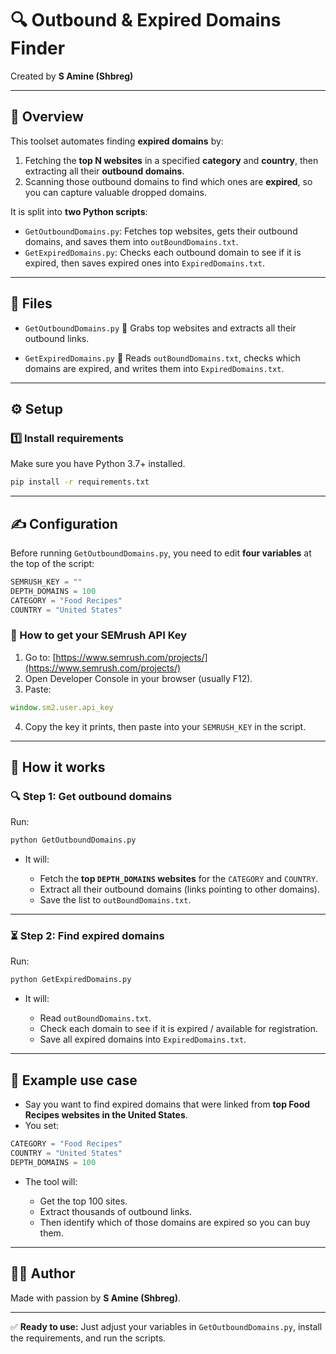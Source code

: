 # 🔍 Outbound & Expired Domains Finder

Created by **S Amine (Shbreg)**

---

## 🚀 Overview

This toolset automates finding **expired domains** by:

1. Fetching the **top N websites** in a specified **category** and **country**, then extracting all their **outbound domains**.
2. Scanning those outbound domains to find which ones are **expired**, so you can capture valuable dropped domains.

It is split into **two Python scripts**:

* `GetOutboundDomains.py`: Fetches top websites, gets their outbound domains, and saves them into `outBoundDomains.txt`.
* `GetExpiredDomains.py`: Checks each outbound domain to see if it is expired, then saves expired ones into `ExpiredDomains.txt`.

---

## 📂 Files

* `GetOutboundDomains.py`
  🔸 Grabs top websites and extracts all their outbound links.

* `GetExpiredDomains.py`
  🔸 Reads `outBoundDomains.txt`, checks which domains are expired, and writes them into `ExpiredDomains.txt`.

---

## ⚙️ Setup

### 1️⃣ Install requirements

Make sure you have Python 3.7+ installed.

```bash
pip install -r requirements.txt
```

---

## ✍️ Configuration

Before running `GetOutboundDomains.py`, you need to edit **four variables** at the top of the script:

```python
SEMRUSH_KEY = ""
DEPTH_DOMAINS = 100
CATEGORY = "Food Recipes"
COUNTRY = "United States"
```

### 🔑 How to get your SEMrush API Key

1. Go to: [https://www.semrush.com/projects/](https://www.semrush.com/projects/)
2. Open Developer Console in your browser (usually F12).
3. Paste:

```javascript
window.sm2.user.api_key
```

4. Copy the key it prints, then paste into your `SEMRUSH_KEY` in the script.

---

## 🚀 How it works

### 🔍 Step 1: Get outbound domains

Run:

```bash
python GetOutboundDomains.py
```

* It will:

  * Fetch the **top `DEPTH_DOMAINS` websites** for the `CATEGORY` and `COUNTRY`.
  * Extract all their outbound domains (links pointing to other domains).
  * Save the list to `outBoundDomains.txt`.

---

### ⏳ Step 2: Find expired domains

Run:

```bash
python GetExpiredDomains.py
```

* It will:

  * Read `outBoundDomains.txt`.
  * Check each domain to see if it is expired / available for registration.
  * Save all expired domains into `ExpiredDomains.txt`.

---

## 📝 Example use case

* Say you want to find expired domains that were linked from **top Food Recipes websites in the United States**.
* You set:

```python
CATEGORY = "Food Recipes"
COUNTRY = "United States"
DEPTH_DOMAINS = 100
```

* The tool will:

  * Get the top 100 sites.
  * Extract thousands of outbound links.
  * Then identify which of those domains are expired so you can buy them.

---

## 🧑‍💻 Author

Made with passion by **S Amine (Shbreg)**.

---

✅ **Ready to use:**
Just adjust your variables in `GetOutboundDomains.py`, install the requirements, and run the scripts.
